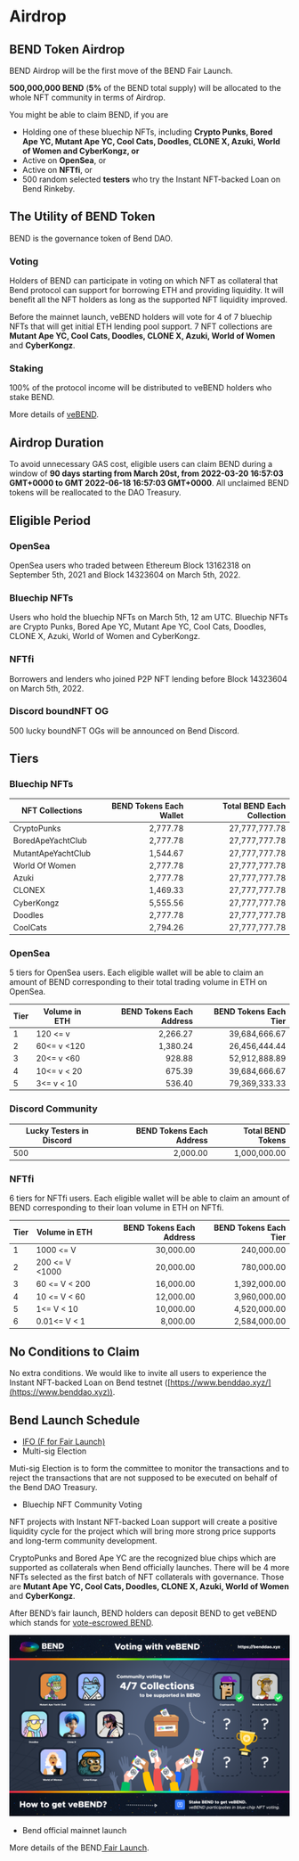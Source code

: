 # Airdrop

## BEND Token Airdrop

BEND Airdrop will be the first move of the BEND Fair Launch.

**500,000,000 BEND** (**5%** of the BEND total supply) will be allocated to the whole NFT community in terms of Airdrop.

You might be able to claim BEND, if you are

* Holding one of these bluechip NFTs, including **Crypto Punks, Bored Ape YC, Mutant Ape YC, Cool Cats, Doodles, CLONE X, Azuki, World of Women and CyberKongz, or**
* Active on **OpenSea**, or
* Active on **NFTfi**, or
* 500 random selected **testers** who try the Instant NFT-backed Loan on Bend Rinkeby.

## The Utility of BEND Token

BEND is the governance token of Bend DAO.

### Voting

Holders of BEND can participate in voting on which NFT as collateral that Bend protocol can support for borrowing ETH and providing liquidity. It will benefit all the NFT holders as long as the supported NFT liquidity improved.

Before the mainnet launch, veBEND holders will vote for 4 of 7 bluechip NFTs that will get initial ETH lending pool support. 7 NFT collections are **Mutant Ape YC, Cool Cats, Doodles, CLONE X, Azuki, World of Women** and **CyberKongz**.

### Staking

100% of the protocol income will be distributed to veBEND holders who stake BEND.

More details of [veBEND](governance/vote-escrowed-bend-vebend.md).

## Airdrop Duration

To avoid unnecessary GAS cost, eligible users can claim BEND during a window of **90 days starting from March 20st, from 2022-03-20 16:57:03 GMT+0000 to GMT 2022-06-18 16:57:03 GMT+0000**. All unclaimed BEND tokens will be reallocated to the DAO Treasury.

## Eligible Period

### OpenSea

OpenSea users who traded between Ethereum Block 13162318 on September 5th, 2021 and Block 14323604 on March 5th, 2022.

### Bluechip NFTs

Users who hold the bluechip NFTs on March 5th, 12 am UTC. Bluechip NFTs are Crypto Punks, Bored Ape YC, Mutant Ape YC, Cool Cats, Doodles, CLONE X, Azuki, World of Women and CyberKongz.

### NFTfi

Borrowers and lenders who joined P2P NFT lending before Block 14323604 on March 5th, 2022.

### Discord boundNFT OG

500 lucky boundNFT OGs will be announced on Bend Discord.

## **Tiers**

### Bluechip NFTs

| NFT Collections    | BEND Tokens Each Wallet | Total BEND Each Collection |
| ------------------ | ----------------------: | -------------------------: |
| CryptoPunks        |                2,777.78 |              27,777,777.78 |
| BoredApeYachtClub  |                2,777.78 |              27,777,777.78 |
| MutantApeYachtClub |                1,544.67 |              27,777,777.78 |
| World Of Women     |                2,777.78 |              27,777,777.78 |
| Azuki              |                2,777.78 |              27,777,777.78 |
| CLONEX             |                1,469.33 |              27,777,777.78 |
| CyberKongz         |                5,555.56 |              27,777,777.78 |
| Doodles            |                2,777.78 |              27,777,777.78 |
| CoolCats           |                2,794.26 |              27,777,777.78 |

### OpenSea

5 tiers for OpenSea users. Each eligible wallet will be able to claim an amount of BEND corresponding to their total trading volume in ETH on OpenSea.

| Tier | Volume in ETH | BEND Tokens Each Address | BEND Tokens Each Tier |
| ---- | ------------- | -----------------------: | --------------------: |
| 1    | 120 <= v      |                 2,266.27 |         39,684,666.67 |
| 2    | 60<= v <120   |                 1,380.24 |         26,456,444.44 |
| 3    | 20<= v <60    |                   928.88 |         52,912,888.89 |
| 4    | 10<= v < 20   |                   675.39 |         39,684,666.67 |
| 5    | 3<= v < 10    |                   536.40 |         79,369,333.33 |

### Discord Community

| Lucky Testers in Discord | BEND Tokens Each Address | Total BEND Tokens |
| ------------------------ | -----------------------: | ----------------: |
| 500                      |                 2,000.00 |      1,000,000.00 |

### NFTfi

6 tiers for NFTfi users. Each eligible wallet will be able to claim an amount of BEND corresponding to their loan volume in ETH on NFTfi.

| Tier | Volume in ETH  | BEND Tokens Each Address | BEND Tokens Each Tier |
| ---- | -------------- | -----------------------: | --------------------: |
| 1    | 1000 <= V      |                30,000.00 |            240,000.00 |
| 2    | 200 <= V <1000 |                20,000.00 |            780,000.00 |
| 3    | 60 <= V < 200  |                16,000.00 |          1,392,000.00 |
| 4    | 10 <= V < 60   |                12,000.00 |          3,960,000.00 |
| 5    | 1<= V < 10     |                10,000.00 |          4,520,000.00 |
| 6    | 0.01<= V < 1   |                 8,000.00 |          2,584,000.00 |

## No Conditions to Claim

No extra conditions. We would like to invite all users to experience the Instant NFT-backed Loan on Bend testnet ([https://www.benddao.xyz/](https://www.benddao.xyz)).

## Bend Launch Schedule

* [IFO (F for Fair Launch)](highlights/fair-launch.md)
* Multi-sig Election

Muti-sig Election is to form the committee to monitor the transactions and to reject the transactions that are not supposed to be executed on behalf of the Bend DAO Treasury.

* Bluechip NFT Community Voting

NFT projects with Instant NFT-backed Loan support will create a positive liquidity cycle for the project which will bring more strong price supports and long-term community development.

CryptoPunks and Bored Ape YC are the recognized blue chips which are supported as collaterals when Bend officially launches. There will be 4 more NFTs selected as the first batch of NFT collaterals with governance. Those are **Mutant Ape YC, Cool Cats, Doodles, CLONE X, Azuki, World of Women** and **CyberKongz**.

After BEND’s fair launch, BEND holders can deposit BEND to get veBEND which stands for [vote-escrowed BEND](governance/vote-escrowed-bend-vebend.md).

![](.gitbook/assets/BendVoting.png)

* Bend official mainnet launch

More details of the BEND[ Fair Launch](highlights/fair-launch.md).
